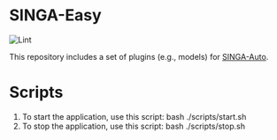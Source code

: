 <!--
    Licensed to the Apache Software Foundation (ASF) under one
    or more contributor license agreements.  See the NOTICE file
    distributed with this work for additional information
    regarding copyright ownership.  The ASF licenses this file
    to you under the Apache License, Version 2.0 (the
    "License"); you may not use this file except in compliance
    with the License.  You may obtain a copy of the License at

      http://www.apache.org/licenses/LICENSE-2.0

    Unless required by applicable law or agreed to in writing,
    software distributed under the License is distributed on an
    "AS IS" BASIS, WITHOUT WARRANTIES OR CONDITIONS OF ANY
    KIND, either express or implied.  See the License for the
    specific language governing permissions and limitations
    under the License.
-->
# SINGA-Easy

![Lint](https://github.com/nusdbsystem/singa-easy/workflows/Lint/badge.svg?branch=master&event=push)


This repository includes a set of plugins (e.g., models) for [SINGA-Auto](https://github.com/nusdbsystem/singa-auto/).

# Scripts
1. To start the application, use this script: bash ./scripts/start.sh
2. To stop the application, use this script: bash ./scripts/stop.sh
